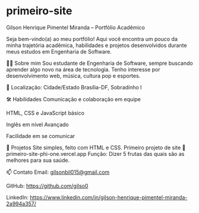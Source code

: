 # primeiro-site
Gilson Henrique Pimentel Miranda – Portfólio Acadêmico

Seja bem-vindo(a) ao meu portfólio!
Aqui você encontra um pouco da minha trajetória acadêmica, habilidades e projetos desenvolvidos durante meus estudos em Engenharia de Software.

👨‍💻 Sobre mim
Sou estudante de Engenharia de Software, sempre buscando aprender algo novo na área de tecnologia.
Tenho interesse por desenvolvimento web, música, cultura pop e esportes.

📍 Localização: Cidade/Estado
Brasília-DF, Sobradinho I

🛠️ Habilidades
Comunicação e colaboração em equipe

HTML, CSS e JavaScript básico

Inglês em nível Avançado

Facilidade em se comunicar

🚀 Projetos
Site simples, feito com HTML e CSS. Primeiro projeto de site
🔗 primeiro-site-phi-one.vercel.app
Função: Dizer 5 frutas das quais são as melhores para sua saúde.

📫 Contato
Email: gilsonbil015@gmail.com

GitHub: https://github.com/gilso0

LinkedIn: https://www.linkedin.com/in/gilson-henrique-pimentel-miranda-2a994a357/

